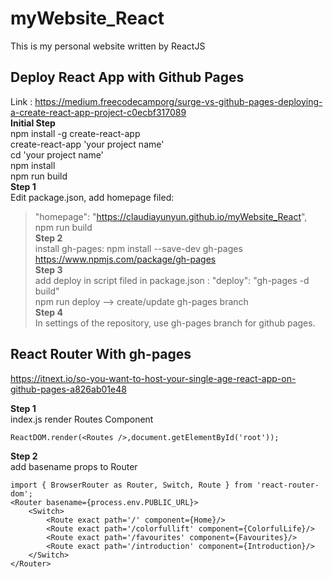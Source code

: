 # myWebsite_React 
This is my personal website written by ReactJS  

## Deploy React App with Github Pages
Link : https://medium.freecodecamporg/surge-vs-github-pages-deploying-a-create-react-app-project-c0ecbf317089  
__Initial Step__  
npm install -g create-react-app  
create-react-app 'your project name'  
cd 'your project name'  
npm install  
npm run build  
__Step 1__  
Edit package.json, add homepage filed:  
> "homepage": "https://claudiayunyun.github.io/myWebsite_React",  
npm run build  
__Step 2__  
install gh-pages: npm install --save-dev gh-pages  
https://www.npmjs.com/package/gh-pages  
__Step 3__  
add deploy in script filed in package.json : "deploy": "gh-pages -d build"  
npm run deploy --> create/update gh-pages branch  
__Step 4__  
In settings of the repository, use gh-pages branch for github pages.  

## React Router With gh-pages
https://itnext.io/so-you-want-to-host-your-single-age-react-app-on-github-pages-a826ab01e48  

__Step 1__   
index.js render Routes Component  
~~~~
ReactDOM.render(<Routes />,document.getElementById('root'));  
~~~~ 

__Step 2__  
add basename props to Router 
~~~~ 
import { BrowserRouter as Router, Switch, Route } from 'react-router-dom';  
<Router basename={process.env.PUBLIC_URL}>  
    <Switch>  
        <Route exact path='/' component={Home}/>  
        <Route exact path='/colorfullift' component={ColorfulLife}/>  
        <Route exact path='/favourites' component={Favourites}/>  
        <Route exact path='/introduction' component={Introduction}/>  
    </Switch>  
</Router>  
~~~~